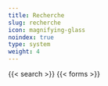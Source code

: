 ```yaml
---
title: Recherche
slug: recherche
icon: magnifying-glass
noindex: true
type: system
weight: 4
---
```

{{< search >}}
{{< forms >}}